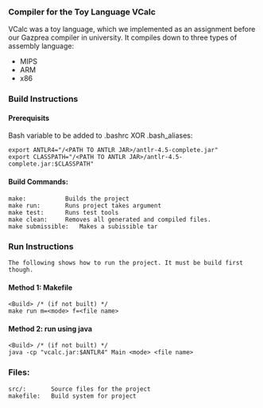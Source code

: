 ### Compiler for the Toy Language VCalc

VCalc was a toy language, which we implemented as an assignment before our Gazprea compiler in university.
It compiles down to three types of assembly language:  
* MIPS
* ARM
* x86

### Build Instructions

#### Prerequisits
Bash variable to be added to .bashrc XOR .bash_aliases:
```
export ANTLR4="/<PATH TO ANTLR JAR>/antlr-4.5-complete.jar"
export CLASSPATH="/<PATH TO ANTLR JAR>/antlr-4.5-complete.jar:$CLASSPATH"
```

#### Build Commands:
```
make:			Builds the project
make run:		Runs project takes argument
make test:		Runs test tools 
make clean:		Removes all generated and compiled files.
make submissible: 	Makes a subissible tar 
```


### Run Instructions
	The following shows how to run the project. It must be build first though.

#### Method 1: Makefile
```
<Build> /* (if not built) */
make run m=<mode> f=<file name>
```

#### Method 2: run using java
```
<Build> /* (if not built) */
java -cp "vcalc.jar:$ANTLR4" Main <mode> <file name>
```

### Files:
```
src/:		Source files for the project
makefile:	Build system for project
``` 
